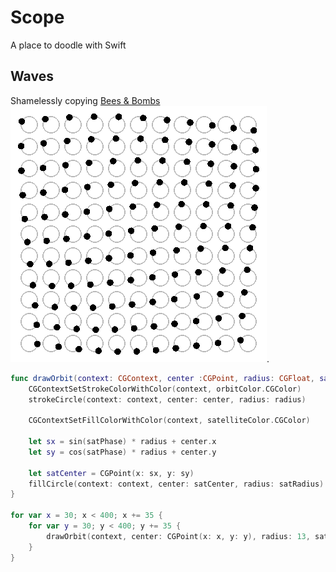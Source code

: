 # Scope

A place to doodle with Swift

## Waves
Shamelessly copying [Bees & Bombs](http://beesandbombs.tumblr.com/post/134366721074/ok-couldnt-resist-remaking-this-old-chestnut-in)
![](https://github.com/fcanas/Scope/blob/master/Waves/Waves.gif?raw=true).

```swift
func drawOrbit(context: CGContext, center :CGPoint, radius: CGFloat, satRadius: CGFloat, satPhase: CGFloat) {
    CGContextSetStrokeColorWithColor(context, orbitColor.CGColor)
    strokeCircle(context: context, center: center, radius: radius)
    
    CGContextSetFillColorWithColor(context, satelliteColor.CGColor)
    
    let sx = sin(satPhase) * radius + center.x
    let sy = cos(satPhase) * radius + center.y
    
    let satCenter = CGPoint(x: sx, y: sy)
    fillCircle(context: context, center: satCenter, radius: satRadius)
}

for var x = 30; x < 400; x += 35 {
    for var y = 30; y < 400; y += 35 {
        drawOrbit(context, center: CGPoint(x: x, y: y), radius: 13, satRadius: 5, satPhase: p + CGFloat(x) / 100.0 + CGFloat(y) / 100.0)
    }
}
```
